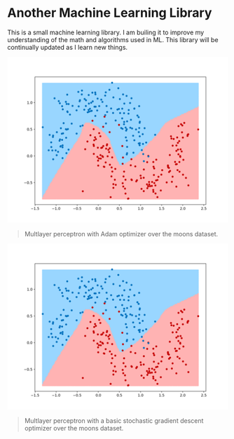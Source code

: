 # Another Machine Learning Library

This is a small machine learning library. I am builing it to improve my understanding of the math and algorithms used in ML. This library will be continually updated as I learn new things.

![moons dataset sample image](https://github.com/VictorSuciu/README-Assets/blob/master/ML-Library/moons_example.png)

> Multlayer perceptron with Adam optimizer over the moons dataset.

![moons dataset sample image 2](https://github.com/VictorSuciu/README-Assets/blob/master/ML-Library/moons_example.png)

> Multlayer perceptron with a basic stochastic gradient descent optimizer over the moons dataset.